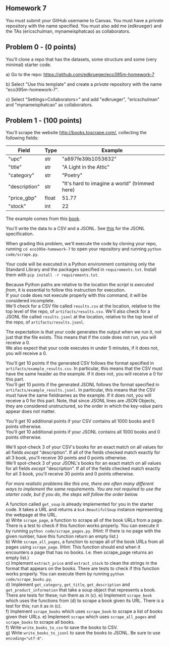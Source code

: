 ## Homework 7
You must submit your GitHub username to Canvas. You must have a _private_ repository with the name specified. You must also add me (edkrueger) and the TAs (ericschulman, mynameisphatcao) as collaborators.  

## Problem 0 - (0 points)

You'll clone a repo that has the datasets, some structure and some (very minimal) starter code.  

a) Go to the repo: https://github.com/edkrueger/eco395m-homework-7

b) Select "Use this template" and create a _private_ repository with the name "eco395m-homework-7".  

c) Select "Settings>Collaborators>" and add "edkrueger", "ericschulman" and "mynameisphatcao" as collaborators.  

## Problem 1 - (100 points)
You'll scrape the website http://books.toscrape.com/, collecting the following fields: 

| Field | Type | Example |
| - | - | - |
| "upc" | str | "a897fe39b1053632" |
| "title" | str | "A Light in the Attic" |
| "category" | str | "Poetry" |
| "description" | str | "It's hard to imagine a world" (trimmed here) |
| "price_gbp" | float | 51.77 |
| "stock" | int | 22 |

The example comes from this [book](http://books.toscrape.com/catalogue/a-light-in-the-attic_1000/index.html).  

You'll write the data to a CSV and a JSONL. See [this](https://jsonlines.org/) for the JSONL specification.  

When grading this problem, we'll execute the code by cloning your repo, running `cd eco395m-homework-7` to open your repository and running `python code/scrape.py`.

Your code will be executed in a Python environment containing only the Standard Library and the packages specified in `requirements.txt`. Install them with `pip install -r requirements.txt`.   

Because Python paths are relative to the location the _script is executed from_, it is essential to follow this instruction for execution.  
If your code does not execute properly with this command, it will be considered incomplete.  
We'll check for a CSV file called `results.csv` at the location, relative to the top level of the repo, of `artifacts/results.csv`.
We'll also check for a JSONL file called `results.jsonl` at the location, relative to the top level of the repo, of `artifacts/results.jsonl`.

The expectation is that your code generates the output when we run it, not just that the file exists. This means that if the code does not run, you will receive a 0.  
We also expect that your code executes in under 5 minutes, if it does not, you will receive a 0.  

You'll get 10 points if the generated CSV follows the format specified in `artifacts/example_results.csv`. In particular, this means that the CSV must have the same header as the example. If it does not, you will receive a 0 for this part.  
You'll get 10 points if the generated JSONL follows the format specified in `artifacts/example_results.jsonl`. In particular, this means that the CSV must have the same fieldnames as the example. If it does not, you will receive a 0 for this part. Note, that since JSONL lines are JSON Objects, they are considered unstructured, so the order in which the key-value pairs appear does not matter.  

You'll get 10 additional points if your CSV contains all 1000 books and 0 points otherwise.  
You'll get 10 additional points if your JSONL contains all 1000 books and 0 points otherwise.  

We'll spot-check 3 of your CSV's books for an exact match on all values for all fields _except_ "description". If all of the fields checked match exactly for all 3 book, you'll receive 30 points and 0 points otherwise.  
We'll spot-check 3 of your JSONL's books for an exact match on all values for all fields _except_ "description". If all of the fields checked match exactly for all 3 book, you'll receive 30 points and 0 points otherwise.  

_For more realistic problems like this one, there are often many different ways to implement the same requirements. You are not required to use the starter code, but if you do, the steps will follow the order below._

A function called `get_soup` is already implemented for you in the starter code. It takes a URL and returns a `bs4.BeautifulSoup` instance representing the webpage at the URL.  
a) Write `scrape_page`, a function to scrape all of the book URLs from a page. There is a test to check if this function works properly. You can execute it by running `python code/scrape_pages.py`. (Hint: If there is no page with the given number, have this function return an empty list.)  
b) Write `scrape_all_pages`, a function to scrape all of the book URLs from all pages using `scrape_page`. (Hint: This function should end when it encounters a page that has no books.  I.e. then scrape_page returns an empty list.)  
c) Implement `extract_price` and `extract_stock` to clean the strings in the format that appears on the books. There are tests to check if this function works properly. You can execute them by running `python code/scrape_books.py`.  
d) Implement `get_category`, `get_title`, `get_description` and `get_product_information` that take a soup object that represents a book. There are tests for these; run them as in (c). 
e) Implement `scrape_book` which uses the functions from (d) to scrape a book given its URL. There is a test for this; run it as in (c).  
f) Implement `scrape_books` which uses `scrape_book` to scrape a list of books given their URLs.
e) Implement `scrape` which uses `scrape_all_pages` and `scrape_books` to scrape all books.  
f) Write `write_books_to_csv` to save the books to CSV.  
g) Write `write_books_to_jsonl` to save the books to JSONL. Be sure to use `encoding="utf-8"`.  



